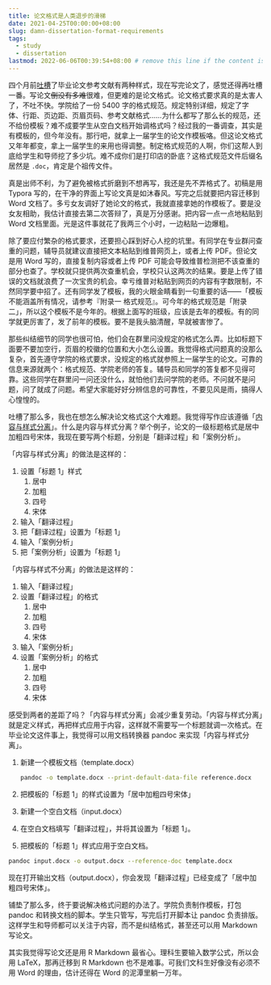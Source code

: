 ```yaml
---
title: 论文格式是人类退步的滑梯
date: 2021-04-25T00:00:00+08:00
slug: damn-dissertation-format-requirements
tags:
  - study
  - dissertation
lastmod: 2022-06-06T00:39:54+08:00 # remove this line if the content is actually changed
---
```


四个月前[吐槽](http://disq.us/p/2dzghw9)了毕业论文参考文献有两种样式，现在写完论文了，感觉还得再吐槽一番。写论文~~倒没有多难~~很难，但更难的是论文格式。论文格式要求真的是太害人了，不吐不快。学院给了一份 5400 字的格式规范。规定特别详细，规定了字体、行距、页边距、页眉页码、参考文献格式……为什么都写了那么长的规范，还不给份模板？难不成要学生从空白文档开始调格式吗？经过我的一番调查，其实是有模板的，但今年没有。那行吧，就拿上一届学生的论文作模板咯。但这论文格式又年年都变，拿上一届学生的来用也得调整。制定格式规范的人啊，你们这帮人到底给学生和导师挖了多少坑。难不成你们是打印店的卧底？这格式规范文件后缀名居然是 `.doc`，肯定是个祖传文件。

真是出师不利，为了避免被格式折磨到不想再写，我还是先不弄格式了。初稿是用 Typora 写的，在干净的界面上写论文真是如沐春风。写完之后就要把内容迁移到 Word 文档了。多亏女友调好了她论文的格式，我就直接拿她的作模板了。要是没女友相助，我估计直接去第二次答辩了，真是万分感谢。把内容一点一点地粘贴到 Word 文档里面。光是这件事就花了我两三个小时，一边粘贴一边爆粗。

除了要应付繁杂的格式要求，还要担心踩到好心人挖的坑里。有同学在专业群问查重的问题，辅导员就建议直接把文本粘贴到维普网页上，或者上传 PDF。但论文是用 Word 写的，直接复制内容或者上传 PDF 可能会导致维普检测把不该查重的部分也查了。学校就只提供两次查重机会，学校只认这两次的结果。要是上传了错误的文档就浪费了一次宝贵的机会。幸亏维普对粘贴到网页的内容有字数限制，不然同学要中招了。还有同学发了模板，我的火眼金睛看到一句重要的话——「模板不能涵盖所有情况，请参考『附录一 格式规范』。可今年的格式规范是「附录二」，所以这个模板不是今年的。根据上面写的班级，应该是去年的模板。有的同学就更厉害了，发了前年的模板。要不是我头脑清醒，早就被害惨了。

那些纠结细节的同学也很可怕，他们会在群里问没规定的格式怎么弄。比如标题下面要不要加空行，页眉的校徽的位置和大小怎么设置。我觉得格式问题真的没那么复杂，首先遵守学院的格式要求，没规定的格式就参照上一届学生的论文。可靠的信息来源就两个：格式规范、学院老师的答复。辅导员和同学的答复都不见得可靠。这些同学在群里问一问还没什么，就怕他们去问学院的老师。不问就不是问题，问了就成了问题。希望大家能好好分辨信息的可靠性，不要见风是雨，搞得人心惶惶的。

吐槽了那么多，我也在想怎么解决论文格式这个大难题。我觉得写作应该遵循「[内容与样式分离](https://zh.wikipedia.org/wiki/%E5%91%88%E7%8E%B0%E4%B8%8E%E5%86%85%E5%AE%B9%E5%88%86%E7%A6%BB)」。什么是内容与样式分离？举个例子，论文的一级标题格式是居中加粗四号宋体，我现在要写两个标题，分别是「翻译过程」和「案例分析」。

「内容与样式分离」的做法是这样的：

1. 设置「标题 1」样式
    1. 居中
    1. 加粗
    1. 四号
    1. 宋体
1. 输入「翻译过程」
1. 把「翻译过程」设置为「标题 1」
1. 输入「案例分析」
1. 把「案例分析」设置为「标题 1」

「内容与样式不分离」的做法是这样的：

1. 输入「翻译过程」
1. 设置「翻译过程」的格式
    1. 居中
    1. 加粗
    1. 四号
    1. 宋体
1. 输入「案例分析」
1. 设置「案例分析」的格式
    1. 居中
    1. 加粗
    1. 四号
    1. 宋体

感受到两者的差距了吗？「内容与样式分离」会减少重复劳动。「内容与样式分离」就是定义样式，再把样式应用于内容，这样就不需要写一个标题就调一次格式。在毕业论文这件事上，我觉得可以用文档转换器 pandoc 来实现「内容与样式分离」。

1. 新建一个模板文档（template.docx）

    ```bash
    pandoc -o template.docx --print-default-data-file reference.docx
    ```

2. 把模板的「标题 1」的样式设置为「居中加粗四号宋体」

3. 新建一个空白文档（input.docx）

4. 在空白文档填写「翻译过程」，并将其设置为「标题 1」。

5. 把模板的「标题 1」样式应用于空白文档。

```bash
pandoc input.docx -o output.docx --reference-doc template.docx
```

现在打开输出文档（output.docx），你会发现「翻译过程」已经变成了「居中加粗四号宋体」。

铺垫了那么多，终于要说解决格式问题的办法了。学院负责制作模板，打包 pandoc 和转换文档的脚本。学生只管写，写完后打开脚本让 pandoc 负责排版。这样学生和导师都可以关注于内容，而不是纠结格式，甚至还可以用 Markdown 写论文。

其实我觉得写论文还是用 R Markdown 最省心。理科生要输入数学公式，所以会用 LaTeX，那再迁移到 R Markdown 也不是难事。可我们文科生好像没有必须不用 Word 的理由，估计还得在 Word 的泥潭里躺一万年。

